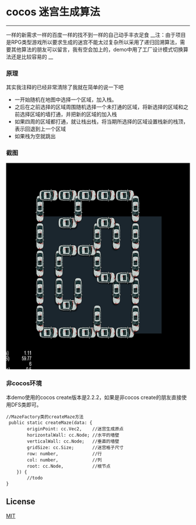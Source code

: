 # cocos 迷宫生成算法
------
一样的新需求一样的百度一样的找不到一样的自己动手丰衣足食
__注：由于项目是RPG类型游戏所以要求生成的迷宫不能太过复杂所以采用了递归回溯算法，需要其他算法的朋友可以留言，我有空会加上的，demo中用了工厂设计模式切换算法还是比较容易的 __

### 原理
其实我注释的已经非常清除了我就在简单的说一下吧
* 一开始随机在地图中选择一个区域，加入栈。
* 之后在之前选择的区域周围随机选择一个未打通的区域，将新选择的区域和之前选择区域的墙打通，并把新的区域的加入栈
* 如果四周的区域都打通，就让栈出栈，将当期所选择的区域设置栈新的栈顶，表示回退到上一个区域
* 如果栈为空就跳出

### 截图
<img src="./assets/668.png" width="721" height="564"/>

### 非cocos环境
本demo使用的cocos create版本是2.2.2，如果是非cocos create的朋友直接使用DFS类即可。
```
//MazeFactory类的createMaze方法
 public static createMaze(data: {
        originPoint: cc.Vec2,    //迷宫生成原点
        horizontalWall: cc.Node; //水平的墙壁
        verticalWall: cc.Node;   //垂直的墙壁
        gridSize: cc.Size;       //迷宫格子尺寸
        row: number,             //行
        col: number,             //列
        root: cc.Node,           //根节点
    }) {
        //todo
}
```

## License
[MIT](./LICENSE)
